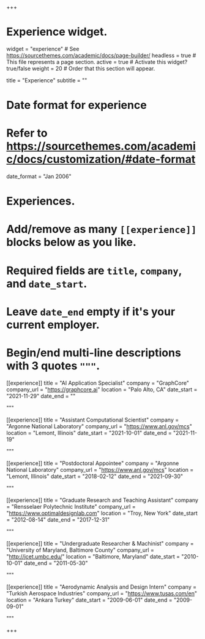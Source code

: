 +++
# Experience widget.
widget = "experience"  # See https://sourcethemes.com/academic/docs/page-builder/
headless = true  # This file represents a page section.
active = true  # Activate this widget? true/false
weight = 20  # Order that this section will appear.

title = "Experience"
subtitle = ""

# Date format for experience
#   Refer to https://sourcethemes.com/academic/docs/customization/#date-format
date_format = "Jan 2006"

# Experiences.
#   Add/remove as many `[[experience]]` blocks below as you like.
#   Required fields are `title`, `company`, and `date_start`.
#   Leave `date_end` empty if it's your current employer.
#   Begin/end multi-line descriptions with 3 quotes `"""`.
[[experience]]
  title = "AI Application Specialist"
  company = "GraphCore"
  company_url = "https://graphcore.ai"
  location = "Palo Alto, CA"
  date_start = "2021-11-29"
  date_end = ""
  <!-- description = """
  * Research and develop large-scale optimization methods for engineering design and scientific machine learning.
  * Collaborate with domain experts on challenging applications in plasma physics and Earth systems modeling.
  * Maintain the Toolkit for Advanced Optimization (TAO) package in the PETSc library.
  * Prepare the PETSc library for next-generation exascale supercomputer architectures. -->
  """

[[experience]]
  title = "Assistant Computational Scientist"
  company = "Argonne National Laboratory"
  company_url = "https://www.anl.gov/mcs"
  location = "Lemont, Illinois"
  date_start = "2021-10-01"
  date_end = "2021-11-19"
  <!-- description = """
  * Research and develop large-scale optimization methods for engineering design and scientific machine learning.
  * Collaborate with domain experts on challenging applications in plasma physics and Earth systems modeling.
  * Maintain the Toolkit for Advanced Optimization (TAO) package in the PETSc library.
  * Prepare the PETSc library for next-generation exascale supercomputer architectures. -->
  """

[[experience]]
  title = "Postdoctoral Appointee"
  company = "Argonne National Laboratory"
  company_url = "https://www.anl.gov/mcs"
  location = "Lemont, Illinois"
  date_start = "2018-02-12"
  date_end = "2021-09-30"
  <!-- description = """
  * Developed novel stochastic optimization methods for training deep neural networks under physics constraints.
  * Extended conjugate gradient, quasi-Newton and Newton optimization methods in the PETSc/TAO library with active-set bound constraints.
  * Implemented a Python interface for using PETSc/TAO optimization algorithms in PyTorch training workflows.
  * Spearheaded the transition of PETSc/TAO development to a full CI/CD workflow with a Jenkins prototype. -->
  """

[[experience]]
  title = "Graduate Research and Teaching Assistant"
  company = "Rensselaer Polytechnic Institute"
  company_url = "https://www.optimaldesignlab.com"
  location = "Troy, New York"
  date_start = "2012-08-14"
  date_end = "2017-12-31"
  <!-- description = """
  * Researched simulation-driven multidisciplinary design optimization problems.
  * Developed matrix-free optimization library for large-scale engineering design applications.
  * Integrated parallel, high-fidelity, coupled aero-structural solvers with optimization algorithms via adjoint-based sensitivity analysis.
  * Served as a grader, proctor, tutor and substitute lecturer for undergraduate-level mechanical and aeronautical engineering courses. -->
  """

[[experience]]
  title = "Undergraduate Researcher & Machinist"
  company = "University of Maryland, Baltimore County"
  company_url = "http://jcet.umbc.edu/"
  location = "Baltimore, Maryland"
  date_start = "2010-10-01"
  date_end = "2011-05-30"
  <!-- description = """
  * Developed an optical aerosol measurement instrument for deployment on ground and air vehicles.
  * Designed and manufactured micrometer-tolerance aluminum mounts for optical components. -->
  """

[[experience]]
  title = "Aerodynamic Analysis and Design Intern"
  company = "Turkish Aerospace Industries"
  company_url = "https://www.tusas.com/en"
  location = "Ankara Turkey"
  date_start = "2009-06-01"
  date_end = "2009-09-01"
  <!-- description = """
  * Modeled geometry and generated meshes for A129 Mangusta attack helicopter hardpoints.
  * Analyzed effects of rotor downwash on fired ordnance using CFD tools. -->
  """

+++
